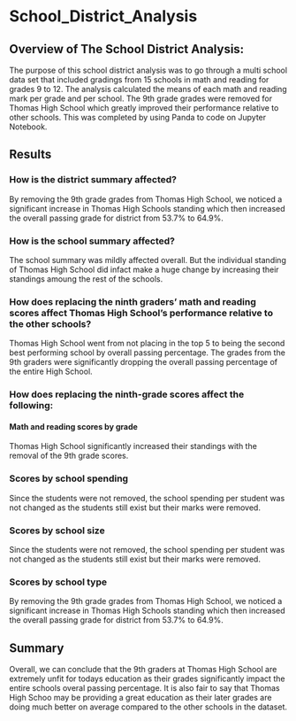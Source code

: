 # School_District_Analysis

## Overview of The School District Analysis:
The purpose of this school district analysis was to go through a multi school data set that included gradings from 15 schools in math and reading for grades 9 to 12. The analysis calculated the means of each math and reading mark per grade and per school. The 9th grade grades were removed for Thomas High School which greatly improved their performance relative to other schools. This was completed by using Panda to code on Jupyter Notebook. 


## Results

### How is the district summary affected?
By removing the 9th grade grades from Thomas High School, we noticed a significant increase in Thomas High Schools standing which then increased the overall passing grade for district from 53.7% to 64.9%.

### How is the school summary affected?
The school summary was mildly affected overall. But the individual standing of Thomas High School did infact make a huge change by increasing their standings amoung the rest of the schools.

### How does replacing the ninth graders’ math and reading scores affect Thomas High School’s performance relative to the other schools?
Thomas High School went from not placing in the top 5 to being the second best performing school by overall passing percentage. The grades from the 9th graders were significantly dropping the overall passing percentage of the entire High School.

### How does replacing the ninth-grade scores affect the following:
#### Math and reading scores by grade
Thomas High School significantly increased their standings with the removal of the 9th grade scores.

### Scores by school spending
Since the students were not removed, the school spending per student was not changed as the students still exist but their marks were removed.

### Scores by school size
Since the students were not removed, the school spending per student was not changed as the students still exist but their marks were removed.

### Scores by school type
By removing the 9th grade grades from Thomas High School, we noticed a significant increase in Thomas High Schools standing which then increased the overall passing grade for district from 53.7% to 64.9%.


## Summary
Overall, we can conclude that the 9th graders at Thomas High School are extremely unfit for todays education as their grades significantly impact the entire schools overal passing percentage. It is also fair to say that Thomas High Schoo may be providing a great education as their later grades are doing much better on average compared to the other schools in the dataset. 
